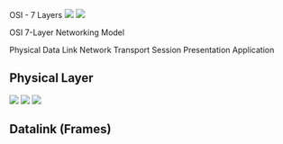 OSI - 7 Layers
![](../images/2021-09-11-08-31-08.png)
![](../images/2021-09-11-08-31-41.png)

OSI 7-Layer Networking Model

Physical
Data Link
Network
Transport
Session
Presentation
Application

## Physical Layer

![](../images/2021-09-11-08-37-47.png)
![](../images/2021-09-11-08-46-16.png)
![](../images/2021-09-11-08-48-36.png)

## Datalink (Frames)